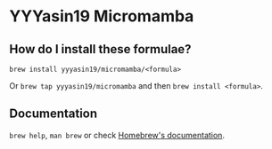 # YYYasin19 Micromamba

## How do I install these formulae?

`brew install yyyasin19/micromamba/<formula>`

Or `brew tap yyyasin19/micromamba` and then `brew install <formula>`.

## Documentation

`brew help`, `man brew` or check [Homebrew's documentation](https://docs.brew.sh).
